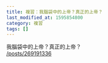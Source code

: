 ```yaml
---
title: 複習：我腦袋中的上帝？真正的上帝？
last_modified_at: 1595854800
category: 複習
tags: []
---
```


<p>我腦袋中的上帝？真正的上帝？<br>
<a href="/posts/269191336" target="_blank">/posts/269191336</a></p>

<p>&nbsp;</p>

